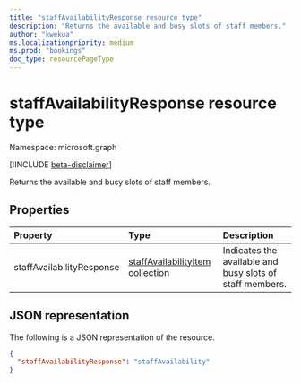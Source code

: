 ```yaml
---
title: "staffAvailabilityResponse resource type"
description: "Returns the available and busy slots of staff members."
author: "kwekua"
ms.localizationpriority: medium
ms.prod: "bookings"
doc_type: resourcePageType
---
```


# staffAvailabilityResponse resource type

Namespace: microsoft.graph

 [!INCLUDE [beta-disclaimer](../../includes/beta-disclaimer.md)]

Returns the available and busy slots of staff members.

## Properties

| Property  | Type |Description|
|:---------------|:--------|:----------|
|staffAvailabilityResponse|[staffAvailabilityItem](staffavailabilityitem.md) collection |Indicates the available and busy slots of staff members.|

## JSON representation

The following is a JSON representation of the resource.

<!-- {
  "blockType": "resource",
  "@odata.type": "microsoft.graph.staffAvailabilityResponse"
}-->

``` json
{
  "staffAvailabilityResponse": "staffAvailability"
}
```
